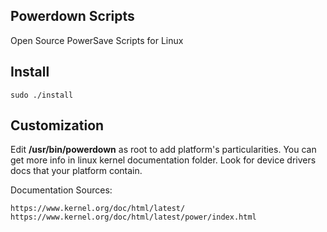 ## Powerdown Scripts
Open Source PowerSave Scripts for Linux

## Install
    
    sudo ./install
## Customization 

Edit **/usr/bin/powerdown** as root to add platform's particularities. 
You can get more info in linux kernel documentation folder. Look for device drivers docs that your platform contain.


Documentation Sources:

    https://www.kernel.org/doc/html/latest/
    https://www.kernel.org/doc/html/latest/power/index.html
